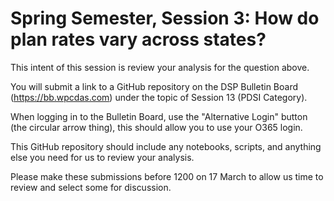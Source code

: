 # Spring Semester, Session 3: How do plan rates vary across states?

This intent of this session is review your analysis for the question above.

You will submit a link to a GitHub repository on the DSP Bulletin Board (https://bb.wpcdas.com) under the topic of Session 13 (PDSI Category). 

When logging in to the Bulletin Board, use the "Alternative Login" button (the circular arrow thing), this should allow you to use your O365 login.  

This GitHub repository should include any notebooks, scripts, and anything else you need for us to review your analysis.

Please make these submissions before 1200 on 17 March to allow us time to review and select some for discussion.
